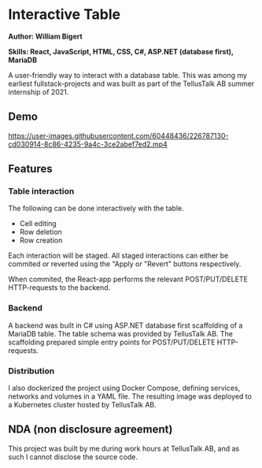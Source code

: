 # Interactive Table
**Author: William Bigert**

**Skills: React, JavaScript, HTML, CSS, C#, ASP.NET (database first), MariaDB**

A user-friendly way to interact with a database table. This was among my earliest fullstack-projects and was built as part of the TellusTalk AB summer internship of 2021.

## Demo
https://user-images.githubusercontent.com/60448436/226787130-cd030914-8c86-4235-9a4c-3ce2abef7ed2.mp4

## Features
### Table interaction
The following can be done interactively with the table.
- Cell editing
- Row deletion
- Row creation

Each interaction will be staged. All staged interactions can either be commited or reverted using the "Apply or "Revert" buttons respectively. 

When commited, the React-app performs the relevant POST/PUT/DELETE HTTP-requests to the backend.

### Backend
A backend was built in C# using ASP.NET database first scaffolding of a MariaDB table. The table schema was provided by TellusTalk AB. The scaffolding prepared simple entry points for POST/PUT/DELETE HTTP-requests.

### Distribution
I also dockerized the project using Docker Compose, defining services, networks and volumes in a YAML file. The resulting image was deployed to a Kubernetes cluster hosted by TellusTalk AB. 

## NDA (non disclosure agreement)
This project was built by me during work hours at TellusTalk AB, and as such I cannot disclose the source code.
